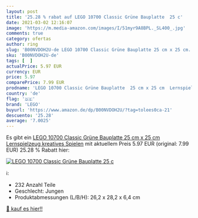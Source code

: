```yaml
---
layout: post
title: '25.28 % rabat auf LEGO 10700 Classic Grüne Bauplatte  25 c'
date: 2021-03-02 12:16:07
image: 'https://m.media-amazon.com/images/I/51myr9A8BPL._SL400_.jpg'
comments: true
category: ofertas
author: ring
slug: 'B00NVDOH2U-de LEGO 10700 Classic Grüne Bauplatte 25 cm x 25 cm...'
sku: 'B00NVDOH2U-de'
tags: [  ]
actualPrice: 5.97 EUR
currency: EUR
price: 5.97
comparePrice: 7.99 EUR
prodname: 'LEGO 10700 Classic Grüne Bauplatte  25 cm x 25 cm  Lernspielzeug  kreatives Spielen'
country: 'de'
flag: '🇩🇪'
brand: 'LEGO'
buyurl: 'https://www.amazon.de/dp/B00NVDOH2U/?tag=tolees0ca-21'
descuento: '25.28'
average: '7.0025'
---
```


Es gibt ein [LEGO 10700 Classic Grüne Bauplatte  25 cm x 25 cm  Lernspielzeug  kreatives Spielen](https://www.amazon.de/dp/B00NVDOH2U/?tag=tolees0ca-21) mit aktuellem Preis 5.97 EUR (original: 7.99 EUR) 25.28 % Rabatt hier:

[![LEGO 10700 Classic Grüne Bauplatte  25 c](https://m.media-amazon.com/images/I/51myr9A8BPL._SL400_.jpg)](https://www.amazon.de/dp/B00NVDOH2U/?tag=tolees0ca-21)

ℹ️:

- 232 Anzahl Teile
- Geschlecht: Jungen
- Produktabmessungen (L/B/H): 26,2 x 28,2 x 6,4 cm

[🛒 kauf es hier!!](https://www.amazon.de/dp/B00NVDOH2U/?tag=tolees0ca-21)
